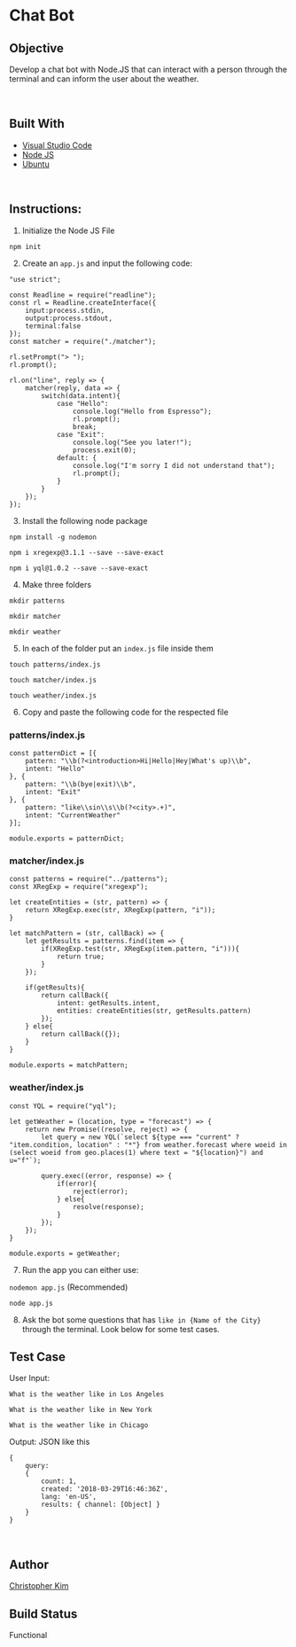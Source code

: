 # Chat Bot

## Objective
Develop a chat bot with Node.JS that can interact with a person through the terminal and can inform the user about the weather.

<br>

## Built With
* [Visual Studio Code](https://code.visualstudio.com)
* [Node JS](https://nodejs.org/en/)
* [Ubuntu](https://www.ubuntu.com)

<br>

## Instructions: 

1. Initialize the Node JS File

`npm init`

2. Create an `app.js` and input the following code:

```
"use strict";

const Readline = require("readline");
const rl = Readline.createInterface({
    input:process.stdin,
    output:process.stdout,
    terminal:false
});
const matcher = require("./matcher");

rl.setPrompt("> ");
rl.prompt();

rl.on("line", reply => {
    matcher(reply, data => {
        switch(data.intent){
            case "Hello": 
                console.log("Hello from Espresso");
                rl.prompt();
                break;
            case "Exit":
                console.log("See you later!");
                process.exit(0);
            default: {
                console.log("I'm sorry I did not understand that");
                rl.prompt();                
            }
        }
    });
});
```

3. Install the following node package

`npm install -g nodemon`

`npm i xregexp@3.1.1 --save --save-exact` 

`npm i yql@1.0.2 --save --save-exact`


4. Make three folders 

`mkdir patterns`

`mkdir matcher`

`mkdir weather`

5. In each of the folder put an `index.js` file inside them

`touch patterns/index.js`

`touch matcher/index.js`

`touch weather/index.js`

6. Copy and paste the following code for the respected file

### patterns/index.js

```
const patternDict = [{
    pattern: "\\b(?<introduction>Hi|Hello|Hey|What's up)\\b",
    intent: "Hello"
}, {
    pattern: "\\b(bye|exit)\\b",
    intent: "Exit"
}, {
    pattern: "like\\sin\\s\\b(?<city>.+)",
    intent: "CurrentWeather"
}];

module.exports = patternDict;
```

### matcher/index.js

```
const patterns = require("../patterns");
const XRegExp = require("xregexp");

let createEntities = (str, pattern) => {
    return XRegExp.exec(str, XRegExp(pattern, "i"));
}

let matchPattern = (str, callBack) => {
    let getResults = patterns.find(item => {
        if(XRegExp.test(str, XRegExp(item.pattern, "i"))){
            return true;
        }
    });

    if(getResults){
        return callBack({
            intent: getResults.intent,
            entities: createEntities(str, getResults.pattern)
        });
    } else{
        return callBack({});
    }
}

module.exports = matchPattern;
```

### weather/index.js

```
const YQL = require("yql");

let getWeather = (location, type = "forecast") => {
    return new Promise((resolve, reject) => {
        let query = new YQL(`select ${type === "current" ? "item.condition, location" : "*"} from weather.forecast where woeid in (select woeid from geo.places(1) where text = "${location}") and u="f"`);
    
        query.exec((error, response) => {
            if(error){
                reject(error);
            } else{
                resolve(response);
            }
        });
    });
}

module.exports = getWeather;
```

7. Run the app you can either use: 

`nodemon app.js` (Recommended)

`node app.js`

8. Ask the bot some questions that has `like in {Name of the City}` through the terminal. Look below for some test cases.

## Test Case 

User Input:

`What is the weather like in Los Angeles`

`What is the weather like in New York`

`What is the weather like in Chicago`

Output: JSON like this

```
{ 
    query:
    { 
        count: 1,
        created: '2018-03-29T16:46:36Z',
        lang: 'en-US',
        results: { channel: [Object] } 
    } 
}
```

<br>

## Author
[Christopher Kim](http://chriskimdev.com)

## Build Status
Functional